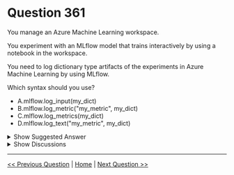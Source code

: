 # Question 361

You manage an Azure Machine Learning workspace.

You experiment with an MLflow model that trains interactively by using a notebook in the workspace.

You need to log dictionary type artifacts of the experiments in Azure Machine Learning by using MLflow.

Which syntax should you use?

- A.mlflow.log_input(my_dict)
- B.mlflow.log_metric("my_metric", my_dict)
- C.mlflow.log_metrics(my_dict)
- D.mlflow.log_text("my_metric", my_dict)

<details>
  <summary>Show Suggested Answer</summary>

<strong>D</strong><br>

</details>

<details>
  <summary>Show Discussions</summary>

<blockquote><p><strong>avinyc</strong> <code>(Wed 08 Jan 2025 02:26)</code> - <em>Upvotes: 3</em></p><p>Ref - https://mlflow.org/docs/latest/python_api/mlflow.html#mlflow.log_input

import mlflow

metrics = {&quot;mse&quot;: 2500.00, &quot;rmse&quot;: 50.00}

# Log a batch of metrics

with mlflow.start_run():
mlflow.log_metrics(metrics)

# Log a batch of metrics in async fashion.

with mlflow.start_run():
mlflow.log_metrics(metrics, synchronous=False)</p></blockquote>

<blockquote><p><strong>jl420</strong> <code>(Fri 08 Nov 2024 18:58)</code> - <em>Upvotes: 2</em></p><p>Answer is C - 
mlflow.log_metrics(my_dict)

Explanation:
In MLflow, when you want to log dictionary-type artifacts that contain multiple metrics, you should use the mlflow.log_metrics() method. This method allows you to log multiple key-value pairs (i.e., a dictionary) as metrics.</p></blockquote>

<blockquote><p><strong>jefimija</strong> <code>(Wed 23 Oct 2024 13:17)</code> - <em>Upvotes: 1</em></p><p>log_artifact maybe?</p></blockquote>
<blockquote><p><strong>AzureGeek79</strong> <code>(Sat 12 Oct 2024 02:58)</code> - <em>Upvotes: 2</em></p><p>the correct answer is log_params which is not included in the available options</p></blockquote>

</details>

---

[<< Previous Question](question_360.md) | [Home](../index.md) | [Next Question >>](question_362.md)
